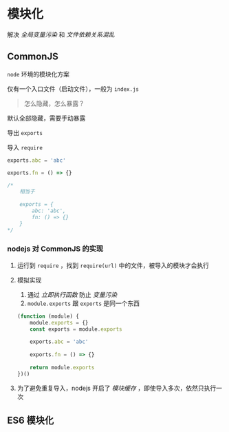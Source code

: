 # 模块化

解决 *全局变量污染*  和 *文件依赖关系混乱*

## CommonJS

`node` 环境的模块化方案

仅有一个入口文件（启动文件），一般为 `index.js` 

> 怎么隐藏，怎么暴露？
> 

默认全部隐藏，需要手动暴露

导出 `exports`

导入 `require` 

```jsx
exports.abc = 'abc'

exports.fn = () => {}

/*
	相当于
	
	exports = {
		abc: 'abc',
		fn: () => {}
	}
*/
```

### nodejs 对 CommonJS 的实现

1. 运行到 `require` ，找到 `require(url)` 中的文件，被导入的模块才会执行
2. 模拟实现
    1. 通过 *立即执行函数* 防止 *变量污染*
    2. `module.exports` 跟 `exports` 是同一个东西
    
    ```jsx
    (function (module) {
    	module.exports = {}
    	const exports = module.exports
    	
    	exports.abc = 'abc'
    	
    	exports.fn = () => {}
    	
    	return module.exports
    })()
    ```
    
3. 为了避免重复导入，nodejs 开启了 *模块缓存* ，即使导入多次，依然只执行一次


## ES6 模块化